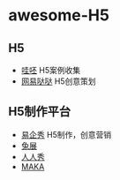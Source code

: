 # awesome-H5

## H5

* [哇呸](http://thewap.cn) H5案例收集
* [网易哒哒](http://d.news.163.com/) H5创意策划

## H5制作平台

* [易企秀](http://www.eqxiu.com/) H5制作，创意营销
* [兔展](https://www.rabbitpre.com/)
* [人人秀](https://rrx.cn/)
* [MAKA](https://maka.im/)
  